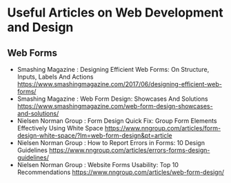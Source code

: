 # Useful Articles on Web Development and Design

## Web Forms

* Smashing Magazine : Designing Efficient Web Forms: On Structure, Inputs, Labels And Actions
https://www.smashingmagazine.com/2017/06/designing-efficient-web-forms/
* Smashing Magazine : Web Form Design: Showcases And Solutions
https://www.smashingmagazine.com/web-form-design-showcases-and-solutions/
* Nielsen Norman Group : Form Design Quick Fix: Group Form Elements Effectively Using White Space
https://www.nngroup.com/articles/form-design-white-space/?lm=web-form-design&pt=article
* Nielsen Norman Group : How to Report Errors in Forms: 10 Design Guidelines
https://www.nngroup.com/articles/errors-forms-design-guidelines/
* Nielsen Norman Group : Website Forms Usability: Top 10 Recommendations
https://www.nngroup.com/articles/web-form-design/

